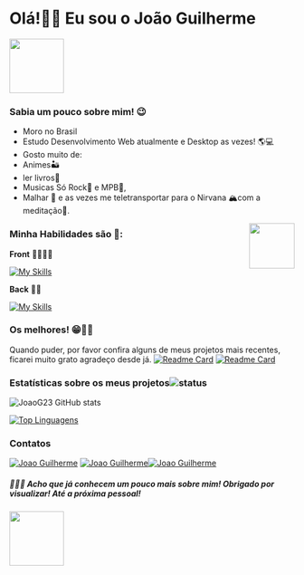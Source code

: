 
# **Olá!👋😜 Eu sou o João Guilherme** 

<img src="https://c.tenor.com/4kIHjPaMiDoAAAAi/the-blobs-live-on-waving.gif" width="96"/>

### **Sabia um pouco sobre mim! 😉**

-	Moro no Brasil
-	Estudo Desenvolvimento Web atualmente e Desktop as vezes! 🌎💻
-	Gosto muito de:
- Animes🏜️
- ler livros📖
- Musicas Só Rock🎸 e MPB🎻,
- Malhar 💪 e as vezes me teletransportar para o Nirvana 🏔️com a meditação🧘.

<img width='80' align='right' src='https://media4.giphy.com/media/9541eIHk1MNLa/giphy.gif?cid=ecf05e470ndn3cvumlohnlmei40zeoiy463x3n0qxs0zv089&rid=giphy.gif&ct=g'>
<h3 align='left'>Minha Habilidades são 🦾:</h3>

**Front** 📲👩🏽‍💻

[![My Skills](https://skillicons.dev/icons?i=html,css,js,ts,bootstrap,electron,react,redux,styledcomponents,sass,figma)](https://skillicons.dev)

**Back** 🥑👥

[![My Skills](https://skillicons.dev/icons?i=nodejs,nestjs,prisma,express,java,spring,hibernate,postgres,docker,mysql,mongodb,jest,vite,aws,vercel&theme=light)](https://skillicons.dev)


### Os melhores! 😁👌🏽
Quando puder, por favor confira alguns de meus projetos mais recentes, ficarei muito grato agradeço desde já. 
[![Readme Card](https://github-readme-stats.vercel.app/api/pin/?username=JoaoG23&repo=WayOfTheWeights-FrontEnd)](https://github.com/JoaoG23/WayOfTheWeights-FrontEnd)
[![Readme Card](https://github-readme-stats.vercel.app/api/pin/?username=JoaoG23&repo=WayOfTheWeights-API)](https://github.com/JoaoG23/WayOfTheWeights-API)                                     
### Estatísticas sobre os meus projetos![status](https://img.icons8.com/color/24/000000/combo-chart--v2.png)
![JoaoG23 GitHub stats](https://github-readme-stats.vercel.app/api?username=JoaoG23&show_icons=true&theme=algolia)

[![Top Linguagens](https://github-readme-stats.vercel.app/api/top-langs/?username=JoaoG23&layout=compact&theme=react)](https://github.com/JoaoG23/github-readme-stats)

### Contatos
[![Joao Guilherme](	https://img.shields.io/badge/LinkedIn-Joaog123-blue?style=for-the-badge&logo=linkedin&logoColor=white&link=https://www.linkedin.com/in/joaog123/)](https://www.linkedin.com/in/joaog123/) [![Joao Guilherme](https://img.shields.io/badge/Gmail-Joazi-red?style=for-the-badge&logo=gmail&logoColor=white)](mailto:joazinhotito@gmail.com)[![Joao Guilherme](https://img.shields.io/badge/Microsoft_Outlook-joaoguilherme94-blue?style=for-the-badge&logo=microsoft-outlook&logoColor=whitelink=mailto:joaoguilherme94@live.com)](mailto:joaoguilherme94@live.com)

##### 🤭🤘🏽 Acho que já conhecem um pouco mais sobre mim! Obrigado por visualizar! Até a próxima pessoal!

<img src="https://c.tenor.com/nebZyl8oN7IAAAAi/wave-hello.gif" width="96"/>


